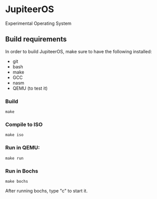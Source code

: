 # JupiteerOS
Experimental Operating System

## Build requirements
In order to build JupiteerOS, make sure to have the following installed:
- git
- bash
- make
- GCC 
- nasm
- QEMU (to test it)

### Build
```
make
```
### Compile to ISO
```
make iso
```
### Run in QEMU:
```
make run
```
### Run in Bochs
```
make bochs
```
After running bochs, type "c" to start it.
